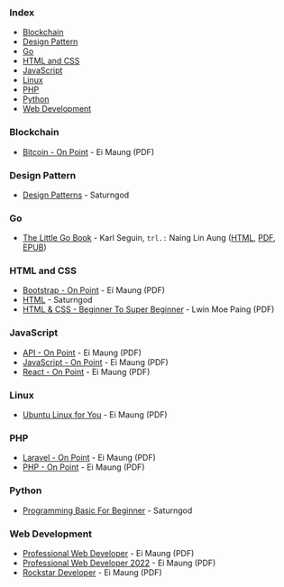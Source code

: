 ### Index

* [Blockchain](#blockchain)
* [Design Pattern](#design-pattern)
* [Go](#go)
* [HTML and CSS](#html-and-css)
* [JavaScript](#javascript)
* [Linux](#linux)
* [PHP](#php)
* [Python](#python)
* [Web Development](#web-development)


### Blockchain

* [Bitcoin - On Point](https://eimaung.com/bitcoin/) - Ei Maung (PDF)


### Design Pattern

* [Design Patterns](https://designpatterns.saturngod.net) - Saturngod


### Go

* [The Little Go Book](https://github.com/nainglinaung/the-little-go-book) - Karl Seguin, `trl.:` Naing Lin Aung ([HTML](https://github.com/nainglinaung/the-little-go-book/blob/master/mm/go.md), [PDF](https://github.com/nainglinaung/the-little-go-book/blob/master/mm/go.pdf), [EPUB](https://github.com/nainglinaung/the-little-go-book/blob/master/mm/go.epub))


### HTML and CSS

* [Bootstrap - On Point](https://eimaung.com/bootstrap/) - Ei Maung (PDF)
* [HTML](https://books.saturngod.net/HTML5/) - Saturngod
* [HTML & CSS - Beginner To Super Beginner](https://lwinmoepaing.github.io/books/) - Lwin Moe Paing (PDF)


### JavaScript

* [API - On Point](https://eimaung.com/api/) - Ei Maung (PDF)
* [JavaScript - On Point](https://eimaung.com/jsbook/) - Ei Maung (PDF)
* [React - On Point](https://eimaung.com/react/) - Ei Maung (PDF)


### Linux

* [Ubuntu Linux for You](http://eimaung.com/ubuntu-for-you) - Ei Maung (PDF)


### PHP

* [Laravel - On Point](https://eimaung.com/laravel/) - Ei Maung (PDF)
* [PHP - On Point](https://eimaung.com/php/) - Ei Maung (PDF)


### Python

* [Programming Basic For Beginner](http://books.saturngod.net/programming_basic/) - Saturngod


### Web Development

* [Professional Web Developer](http://eimaung.com/professional-web-developer) - Ei Maung (PDF)
* [Professional Web Developer 2022](https://eimaung.com/pwd2022/) - Ei Maung (PDF)
* [Rockstar Developer](http://eimaung.com/rockstar-developer) - Ei Maung (PDF)
